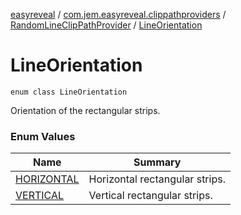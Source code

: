 [easyreveal](../../../index.md) / [com.jem.easyreveal.clippathproviders](../../index.md) / [RandomLineClipPathProvider](../index.md) / [LineOrientation](./index.md)

# LineOrientation

`enum class LineOrientation`

Orientation of the rectangular strips.

### Enum Values

| Name | Summary |
|---|---|
| [HORIZONTAL](-h-o-r-i-z-o-n-t-a-l.md) | Horizontal rectangular strips. |
| [VERTICAL](-v-e-r-t-i-c-a-l.md) | Vertical rectangular strips. |
